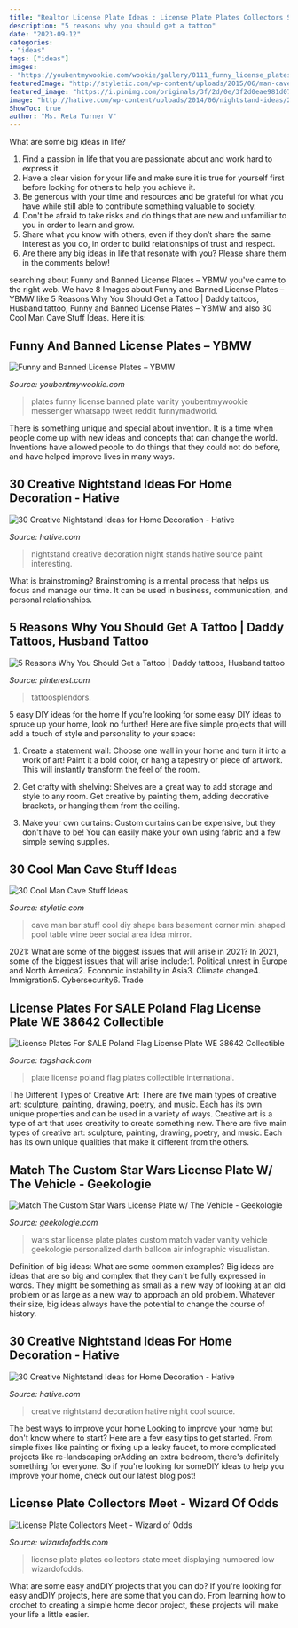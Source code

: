 ```yaml
---
title: "Realtor License Plate Ideas : License Plate Plates Collectors State Meet Displaying Numbered Low Wizardofodds"
description: "5 reasons why you should get a tattoo"
date: "2023-09-12"
categories:
- "ideas"
tags: ["ideas"]
images:
- "https://youbentmywookie.com/wookie/gallery/0111_funny_license_plates/funny-plates_5.jpg"
featuredImage: "http://styletic.com/wp-content/uploads/2015/06/man-cave-stuff/4-man-cave-stuff-ideas.jpg"
featured_image: "https://i.pinimg.com/originals/3f/2d/0e/3f2d0eae981d07f5ce04bab59444a195.jpg"
image: "http://hative.com/wp-content/uploads/2014/06/nightstand-ideas/26-creative-nightstand-ideas.jpg"
ShowToc: true
author: "Ms. Reta Turner V"
---
```



What are some big ideas in life?
1. Find a passion in life that you are passionate about and work hard to express it.
2. Have a clear vision for your life and make sure it is true for yourself first before looking for others to help you achieve it.
3. Be generous with your time and resources and be grateful for what you have while still able to contribute something valuable to society.
4. Don't be afraid to take risks and do things that are new and unfamiliar to you in order to learn and grow.
5. Share what you know with others, even if they don’t share the same interest as you do, in order to build relationships of trust and respect. 
6. Are there any big ideas in life that resonate with you? Please share them in the comments below!

	

		
searching about Funny and Banned License Plates – YBMW you've came to the right web. We have 8 Images about Funny and Banned License Plates – YBMW like 5 Reasons Why You Should Get a Tattoo | Daddy tattoos, Husband tattoo, Funny and Banned License Plates – YBMW and also 30 Cool Man Cave Stuff Ideas. Here it is:
		
    
## Funny And Banned License Plates – YBMW

<img loading=lazy src="https://youbentmywookie.com/wookie/gallery/0111_funny_license_plates/funny-plates_5.jpg" onerror="this.onerror=null;this.src='https://tse3.mm.bing.net/th?id=OIP.u_cbsQs0IIC7NY4aOcDI0QHaJ4&amp;pid=15.1';" alt="Funny and Banned License Plates – YBMW">

_Source: youbentmywookie.com_

>plates funny license banned plate vanity youbentmywookie messenger whatsapp tweet reddit funnymadworld. 

	

There is something unique and special about invention. It is a time when people come up with new ideas and concepts that can change the world. Inventions have allowed people to do things that they could not do before, and have helped improve lives in many ways.

    
## 30 Creative Nightstand Ideas For Home Decoration - Hative

<img loading=lazy src="http://hative.com/wp-content/uploads/2014/06/nightstand-ideas/26-creative-nightstand-ideas.jpg" onerror="this.onerror=null;this.src='https://tse1.mm.bing.net/th?id=OIP.Kpn5D3Uffo6GMB_cUI4ZAAHaJ4&amp;pid=15.1';" alt="30 Creative Nightstand Ideas for Home Decoration - Hative">

_Source: hative.com_

>nightstand creative decoration night stands hative source paint interesting. 

	

What is brainstroming? Brainstroming is a mental process that helps us focus and manage our time. It can be used in business, communication, and personal relationships.

    
## 5 Reasons Why You Should Get A Tattoo | Daddy Tattoos, Husband Tattoo

<img loading=lazy src="https://i.pinimg.com/originals/3f/2d/0e/3f2d0eae981d07f5ce04bab59444a195.jpg" onerror="this.onerror=null;this.src='https://tse3.mm.bing.net/th?id=OIP.hd_isMgggyNIOUXlWqEeZwHaNJ&amp;pid=15.1';" alt="5 Reasons Why You Should Get a Tattoo | Daddy tattoos, Husband tattoo">

_Source: pinterest.com_

>tattoosplendors. 

	

5 easy DIY ideas for the home
If you're looking for some easy DIY ideas to spruce up your home, look no further! Here are five simple projects that will add a touch of style and personality to your space:
1. Create a statement wall: Choose one wall in your home and turn it into a work of art! Paint it a bold color, or hang a tapestry or piece of artwork. This will instantly transform the feel of the room.

2. Get crafty with shelving: Shelves are a great way to add storage and style to any room. Get creative by painting them, adding decorative brackets, or hanging them from the ceiling.

3. Make your own curtains: Custom curtains can be expensive, but they don't have to be! You can easily make your own using fabric and a few simple sewing supplies.


    
## 30 Cool Man Cave Stuff Ideas

<img loading=lazy src="http://styletic.com/wp-content/uploads/2015/06/man-cave-stuff/4-man-cave-stuff-ideas.jpg" onerror="this.onerror=null;this.src='https://tse3.mm.bing.net/th?id=OIP.YcwOCZ0aaIe8Uv4WYJbFWAHaFj&amp;pid=15.1';" alt="30 Cool Man Cave Stuff Ideas">

_Source: styletic.com_

>cave man bar stuff cool diy shape bars basement corner mini shaped pool table wine beer social area idea mirror. 

	

2021: What are some of the biggest issues that will arise in 2021?
In 2021, some of the biggest issues that will arise include:1. Political unrest in Europe and North America2. Economic instability in Asia3. Climate change4. Immigration5. Cybersecurity6. Trade
    
## License Plates For SALE Poland Flag License Plate WE 38642 Collectible

<img loading=lazy src="https://tagshack.com/media/catalog/product/cache/1/image/650x/040ec09b1e35df139433887a97daa66f/e/2/e25.jpg" onerror="this.onerror=null;this.src='https://tse1.mm.bing.net/th?id=OIP.FK0YO9BFhJ5MulpFbAhYKgHaD8&amp;pid=15.1';" alt="License Plates For SALE Poland Flag License Plate WE 38642 Collectible">

_Source: tagshack.com_

>plate license poland flag plates collectible international. 

	

The Different Types of Creative Art: There are five main types of creative art: sculpture, painting, drawing, poetry, and music. Each has its own unique properties and can be used in a variety of ways.
Creative art is a type of art that uses creativity to create something new. There are five main types of creative art: sculpture, painting, drawing, poetry, and music. Each has its own unique qualities that make it different from the others.

    
## Match The Custom Star Wars License Plate W/ The Vehicle - Geekologie

<img loading=lazy src="https://geekologie.com/2015/06/04/star-wars-license-plates.jpg" onerror="this.onerror=null;this.src='https://tse3.mm.bing.net/th?id=OIP.k_6HXRi-KZ8PNgOeM5_WgQHaSK&amp;pid=15.1';" alt="Match The Custom Star Wars License Plate w/ The Vehicle - Geekologie">

_Source: geekologie.com_

>wars star license plate plates custom match vader vanity vehicle geekologie personalized darth balloon air infographic visualistan. 

	

Definition of big ideas: What are some common examples?
Big ideas are ideas that are so big and complex that they can't be fully expressed in words. They might be something as small as a new way of looking at an old problem or as large as a new way to approach an old problem. Whatever their size, big ideas always have the potential to change the course of history.

    
## 30 Creative Nightstand Ideas For Home Decoration - Hative

<img loading=lazy src="http://hative.com/wp-content/uploads/2014/06/nightstand-ideas/25-creative-nightstand-ideas.jpg" onerror="this.onerror=null;this.src='https://tse3.mm.bing.net/th?id=OIP.2XqbnrB5bDp3njyHQPHI_wHaHf&amp;pid=15.1';" alt="30 Creative Nightstand Ideas for Home Decoration - Hative">

_Source: hative.com_

>creative nightstand decoration hative night cool source. 

	

The best ways to improve your home
Looking to improve your home but don't know where to start? Here are a few easy tips to get started. From simple fixes like painting or fixing up a leaky faucet, to more complicated projects like re-landscaping orAdding an extra bedroom, there's definitely something for everyone. So if you're looking for someDIY ideas to help you improve your home, check out our latest blog post!

    
## License Plate Collectors Meet - Wizard Of Odds

<img loading=lazy src="http://wizardofodds.com/news/images/alpca/DSC_0028.JPG" onerror="this.onerror=null;this.src='https://tse2.mm.bing.net/th?id=OIP.xM__2EhhnusoxrYCcbyE5gHaLE&amp;pid=15.1';" alt="License Plate Collectors Meet - Wizard of Odds">

_Source: wizardofodds.com_

>license plate plates collectors state meet displaying numbered low wizardofodds. 

	

What are some easy andDIY projects that you can do?
If you're looking for easy andDIY projects, here are some that you can do. From learning how to crochet to creating a simple home decor project, these projects will make your life a little easier.

